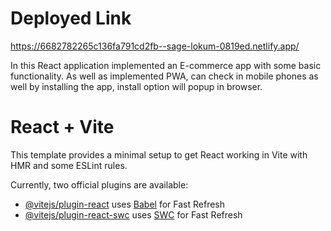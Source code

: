 # Deployed Link 
https://6682782265c136fa791cd2fb--sage-lokum-0819ed.netlify.app/

In this React application implemented an E-commerce app with some basic functionality.
As well as implemented PWA, can check in mobile phones as well by installing the app, install option will popup
in browser.

# React + Vite

This template provides a minimal setup to get React working in Vite with HMR and some ESLint rules.

Currently, two official plugins are available:

- [@vitejs/plugin-react](https://github.com/vitejs/vite-plugin-react/blob/main/packages/plugin-react/README.md) uses [Babel](https://babeljs.io/) for Fast Refresh
- [@vitejs/plugin-react-swc](https://github.com/vitejs/vite-plugin-react-swc) uses [SWC](https://swc.rs/) for Fast Refresh
